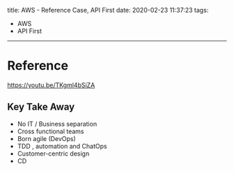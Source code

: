 title: AWS - Reference Case, API First
date: 2020-02-23 11:37:23
tags:
- AWS
- API First
---

# Reference

>
https://youtu.be/TKgml4bSiZA

## Key Take Away

* No IT / Business separation
* Cross functional teams
* Born agile (DevOps)
* TDD , automation and ChatOps
* Customer-centric design
* CD
